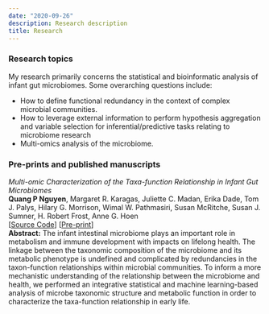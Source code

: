 ```yaml
---
date: "2020-09-26"
description: Research description
title: Research
---
```


### Research topics  
My research primarily concerns the statistical and bioinformatic analysis of infant gut microbiomes. Some overarching questions include:  
* How to define functional redundancy in the context of complex microbial communities.  
* How to leverage external information to perform hypothesis aggregation and variable selection for inferential/predictive tasks relating to microbiome research   
* Multi-omics analysis of the microbiome.     

### Pre-prints and published manuscripts  

*Multi-omic Characterization of the Taxa-function Relationship in Infant Gut Microbiomes*  
**Quang P Nguyen**, Margaret R. Karagas, Juliette C. Madan, Erika Dade, Tom J. Palys, Hilary G. Morrison, Wimal W. Pathmasiri, Susan McRitche, Susan J. Sumner, H. Robert Frost, Anne G. Hoen  
[[Source Code](https://github.com/qpmnguyen/infant_metabolome_microbiome)] [[Pre-print](https://www.researchsquare.com/article/rs-79308/v1)]     
**Abstract:** The infant intestinal microbiome plays an important role in metabolism and immune development with impacts on lifelong health. The linkage between the taxonomic composition of the microbiome and its metabolic phenotype is undefined and complicated by redundancies in the taxon-function relationships within microbial communities. To inform a more mechanistic understanding of the relationship between the microbiome and health, we performed an integrative statistical and machine learning-based analysis of microbe taxonomic structure and metabolic function in order to characterize the taxa-function relationship in early life.


